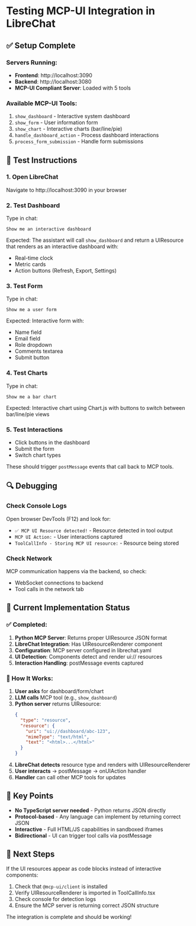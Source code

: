 # Testing MCP-UI Integration in LibreChat

## ✅ Setup Complete

### Servers Running:
- **Frontend**: http://localhost:3090
- **Backend**: http://localhost:3080
- **MCP-UI Compliant Server**: Loaded with 5 tools

### Available MCP-UI Tools:
1. `show_dashboard` - Interactive system dashboard
2. `show_form` - User information form
3. `show_chart` - Interactive charts (bar/line/pie)
4. `handle_dashboard_action` - Process dashboard interactions
5. `process_form_submission` - Handle form submissions

## 🧪 Test Instructions

### 1. Open LibreChat
Navigate to http://localhost:3090 in your browser

### 2. Test Dashboard
Type in chat:
```
Show me an interactive dashboard
```

Expected: The assistant will call `show_dashboard` and return a UIResource that renders as an interactive dashboard with:
- Real-time clock
- Metric cards
- Action buttons (Refresh, Export, Settings)

### 3. Test Form
Type in chat:
```
Show me a user form
```

Expected: Interactive form with:
- Name field
- Email field
- Role dropdown
- Comments textarea
- Submit button

### 4. Test Charts
Type in chat:
```
Show me a bar chart
```

Expected: Interactive chart using Chart.js with buttons to switch between bar/line/pie views

### 5. Test Interactions
- Click buttons in the dashboard
- Submit the form
- Switch chart types

These should trigger `postMessage` events that call back to MCP tools.

## 🔍 Debugging

### Check Console Logs
Open browser DevTools (F12) and look for:
- `✅ MCP UI Resource detected!` - Resource detected in tool output
- `MCP UI Action:` - User interactions captured
- `ToolCallInfo - Storing MCP UI resource:` - Resource being stored

### Check Network
MCP communication happens via the backend, so check:
- WebSocket connections to backend
- Tool calls in the network tab

## 📝 Current Implementation Status

### ✅ Completed:
1. **Python MCP Server**: Returns proper UIResource JSON format
2. **LibreChat Integration**: Has UIResourceRenderer component
3. **Configuration**: MCP server configured in librechat.yaml
4. **UI Detection**: Components detect and render ui:// resources
5. **Interaction Handling**: postMessage events captured

### 🔄 How It Works:

1. **User asks** for dashboard/form/chart
2. **LLM calls** MCP tool (e.g., `show_dashboard`)
3. **Python server** returns UIResource:
   ```json
   {
     "type": "resource",
     "resource": {
       "uri": "ui://dashboard/abc-123",
       "mimeType": "text/html",
       "text": "<html>...</html>"
     }
   }
   ```
4. **LibreChat detects** resource type and renders with UIResourceRenderer
5. **User interacts** → postMessage → onUIAction handler
6. **Handler** can call other MCP tools for updates

## 🎯 Key Points

- **No TypeScript server needed** - Python returns JSON directly
- **Protocol-based** - Any language can implement by returning correct JSON
- **Interactive** - Full HTML/JS capabilities in sandboxed iframes
- **Bidirectional** - UI can trigger tool calls via postMessage

## 🚀 Next Steps

If the UI resources appear as code blocks instead of interactive components:
1. Check that `@mcp-ui/client` is installed
2. Verify UIResourceRenderer is imported in ToolCallInfo.tsx
3. Check console for detection logs
4. Ensure the MCP server is returning correct JSON structure

The integration is complete and should be working!